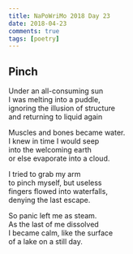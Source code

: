 ```yaml
---  
title: NaPoWriMo 2018 Day 23  
date: 2018-04-23 
comments: true  
tags: [poetry]
---  
```

## Pinch  

Under an all-consuming sun  
I was melting into a puddle,  
ignoring the illusion of structure  
and returning to liquid again  

Muscles and bones became water.  
I knew in time I would seep  
into the welcoming earth  
or else evaporate into a cloud.  

I tried to grab my arm  
to pinch myself, but useless  
fingers flowed into waterfalls,  
denying the last escape.  

So panic left me as steam.  
As the last of me dissolved  
I became calm, like the surface  
of a lake on a still day.  
